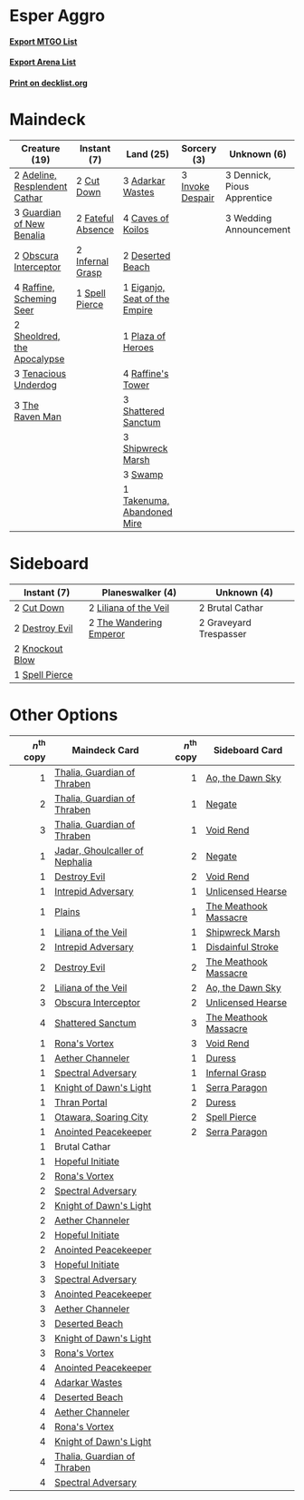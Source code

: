 # Esper Aggro

#### [Export MTGO List](../collection/Esper%20Aggro/Esper%20Aggro.txt)
#### [Export Arena List](../collection/Esper%20Aggro/Esper%20Aggro_arena.txt)
#### [Print on decklist.org](http://decklist.org/?deckmain=3%09Adarkar%20Wastes%0A2%09Adeline,%20Resplendent%20Cathar%0A4%09Caves%20of%20Koilos%0A2%09Cut%20Down%0A3%09Dennick,%20Pious%20Apprentice%0A2%09Deserted%20Beach%0A1%09Eiganjo,%20Seat%20of%20the%20Empire%0A2%09Fateful%20Absence%0A3%09Guardian%20of%20New%20Benalia%0A2%09Infernal%20Grasp%0A3%09Invoke%20Despair%0A2%09Obscura%20Interceptor%0A1%09Plaza%20of%20Heroes%0A4%09Raffine's%20Tower%0A4%09Raffine,%20Scheming%20Seer%0A3%09Shattered%20Sanctum%0A2%09Sheoldred,%20the%20Apocalypse%0A3%09Shipwreck%20Marsh%0A1%09Spell%20Pierce%0A3%09Swamp%0A1%09Takenuma,%20Abandoned%20Mire%0A3%09Tenacious%20Underdog%0A3%09The%20Raven%20Man%0A3%09Wedding%20Announcement&deckside=2%09Brutal%20Cathar%0A2%09Cut%20Down%0A2%09Destroy%20Evil%0A2%09Graveyard%20Trespasser%0A2%09Knockout%20Blow%0A2%09Liliana%20of%20the%20Veil%0A1%09Spell%20Pierce%0A2%09The%20Wandering%20Emperor)
# Maindeck

|                                             Creature (19)                                              |                                        Instant (7)                                         |                                               Land (25)                                                |                                        Sorcery (3)                                        |        Unknown (6)        |
|--------------------------------------------------------------------------------------------------------|--------------------------------------------------------------------------------------------|--------------------------------------------------------------------------------------------------------|-------------------------------------------------------------------------------------------|---------------------------|
|2 [Adeline, Resplendent Cathar](http://gatherer.wizards.com/Pages/Card/Details.aspx?multiverseid=534751)|2 [Cut Down](http://gatherer.wizards.com/Pages/Card/Details.aspx?multiverseid=574569)       |3 [Adarkar Wastes](http://gatherer.wizards.com/Pages/Card/Details.aspx?multiverseid=129458)             |3 [Invoke Despair](http://gatherer.wizards.com/Pages/Card/Details.aspx?multiverseid=548399)|3 Dennick, Pious Apprentice|
|3 [Guardian of New Benalia](http://gatherer.wizards.com/Pages/Card/Details.aspx?multiverseid=574499)    |2 [Fateful Absence](http://gatherer.wizards.com/Pages/Card/Details.aspx?multiverseid=534774)|4 [Caves of Koilos](http://gatherer.wizards.com/Pages/Card/Details.aspx?multiverseid=129497)            |                                                                                           |3 Wedding Announcement     |
|2 [Obscura Interceptor](http://gatherer.wizards.com/Pages/Card/Details.aspx?multiverseid=555410)        |2 [Infernal Grasp](http://gatherer.wizards.com/Pages/Card/Details.aspx?multiverseid=534880) |2 [Deserted Beach](http://gatherer.wizards.com/Pages/Card/Details.aspx?multiverseid=535058)             |                                                                                           |                           |
|4 [Raffine, Scheming Seer](http://gatherer.wizards.com/Pages/Card/Details.aspx?multiverseid=555414)     |1 [Spell Pierce](http://gatherer.wizards.com/Pages/Card/Details.aspx?multiverseid=425876)   |1 [Eiganjo, Seat of the Empire](http://gatherer.wizards.com/Pages/Card/Details.aspx?multiverseid=548581)|                                                                                           |                           |
|2 [Sheoldred, the Apocalypse](http://gatherer.wizards.com/Pages/Card/Details.aspx?multiverseid=574587)  |                                                                                            |1 [Plaza of Heroes](http://gatherer.wizards.com/Pages/Card/Details.aspx?multiverseid=574732)            |                                                                                           |                           |
|3 [Tenacious Underdog](http://gatherer.wizards.com/Pages/Card/Details.aspx?multiverseid=555298)         |                                                                                            |4 [Raffine's Tower](http://gatherer.wizards.com/Pages/Card/Details.aspx?multiverseid=555455)            |                                                                                           |                           |
|3 [The Raven Man](http://gatherer.wizards.com/Pages/Card/Details.aspx?multiverseid=574583)              |                                                                                            |3 [Shattered Sanctum](http://gatherer.wizards.com/Pages/Card/Details.aspx?multiverseid=541140)          |                                                                                           |                           |
|                                                                                                        |                                                                                            |3 [Shipwreck Marsh](http://gatherer.wizards.com/Pages/Card/Details.aspx?multiverseid=535066)            |                                                                                           |                           |
|                                                                                                        |                                                                                            |3 [Swamp](http://gatherer.wizards.com/Pages/Card/Details.aspx?multiverseid=439858)                      |                                                                                           |                           |
|                                                                                                        |                                                                                            |1 [Takenuma, Abandoned Mire](http://gatherer.wizards.com/Pages/Card/Details.aspx?multiverseid=548591)   |                                                                                           |                           |


# Sideboard

|                                       Instant (7)                                        |                                         Planeswalker (4)                                         |     Unknown (4)      |
|------------------------------------------------------------------------------------------|--------------------------------------------------------------------------------------------------|----------------------|
|2 [Cut Down](http://gatherer.wizards.com/Pages/Card/Details.aspx?multiverseid=574569)     |2 [Liliana of the Veil](http://gatherer.wizards.com/Pages/Card/Details.aspx?multiverseid=235597)  |2 Brutal Cathar       |
|2 [Destroy Evil](http://gatherer.wizards.com/Pages/Card/Details.aspx?multiverseid=574497) |2 [The Wandering Emperor](http://gatherer.wizards.com/Pages/Card/Details.aspx?multiverseid=548337)|2 Graveyard Trespasser|
|2 [Knockout Blow](http://gatherer.wizards.com/Pages/Card/Details.aspx?multiverseid=555221)|                                                                                                  |                      |
|1 [Spell Pierce](http://gatherer.wizards.com/Pages/Card/Details.aspx?multiverseid=425876) |                                                                                                  |                      |


# Other Options

|*n*<sup>th</sup> copy|                                              Maindeck Card                                              |*n*<sup>th</sup> copy|                                         Sideboard Card                                         |
|--------------------:|---------------------------------------------------------------------------------------------------------|--------------------:|------------------------------------------------------------------------------------------------|
|                    1|[Thalia, Guardian of Thraben](http://gatherer.wizards.com/Pages/Card/Details.aspx?multiverseid=442025)   |                    1|[Ao, the Dawn Sky](http://gatherer.wizards.com/Pages/Card/Details.aspx?multiverseid=548292)     |
|                    2|[Thalia, Guardian of Thraben](http://gatherer.wizards.com/Pages/Card/Details.aspx?multiverseid=442025)   |                    1|[Negate](http://gatherer.wizards.com/Pages/Card/Details.aspx?multiverseid=423707)               |
|                    3|[Thalia, Guardian of Thraben](http://gatherer.wizards.com/Pages/Card/Details.aspx?multiverseid=442025)   |                    1|[Void Rend](http://gatherer.wizards.com/Pages/Card/Details.aspx?multiverseid=555431)            |
|                    1|[Jadar, Ghoulcaller of Nephalia](http://gatherer.wizards.com/Pages/Card/Details.aspx?multiverseid=534881)|                    2|[Negate](http://gatherer.wizards.com/Pages/Card/Details.aspx?multiverseid=423707)               |
|                    1|[Destroy Evil](http://gatherer.wizards.com/Pages/Card/Details.aspx?multiverseid=574497)                  |                    2|[Void Rend](http://gatherer.wizards.com/Pages/Card/Details.aspx?multiverseid=555431)            |
|                    1|[Intrepid Adversary](http://gatherer.wizards.com/Pages/Card/Details.aspx?multiverseid=534781)            |                    1|[Unlicensed Hearse](http://gatherer.wizards.com/Pages/Card/Details.aspx?multiverseid=555447)    |
|                    1|[Plains](http://gatherer.wizards.com/Pages/Card/Details.aspx?multiverseid=439856)                        |                    1|[The Meathook Massacre](http://gatherer.wizards.com/Pages/Card/Details.aspx?multiverseid=534886)|
|                    1|[Liliana of the Veil](http://gatherer.wizards.com/Pages/Card/Details.aspx?multiverseid=235597)           |                    1|[Shipwreck Marsh](http://gatherer.wizards.com/Pages/Card/Details.aspx?multiverseid=535066)      |
|                    2|[Intrepid Adversary](http://gatherer.wizards.com/Pages/Card/Details.aspx?multiverseid=534781)            |                    1|[Disdainful Stroke](http://gatherer.wizards.com/Pages/Card/Details.aspx?multiverseid=420705)    |
|                    2|[Destroy Evil](http://gatherer.wizards.com/Pages/Card/Details.aspx?multiverseid=574497)                  |                    2|[The Meathook Massacre](http://gatherer.wizards.com/Pages/Card/Details.aspx?multiverseid=534886)|
|                    2|[Liliana of the Veil](http://gatherer.wizards.com/Pages/Card/Details.aspx?multiverseid=235597)           |                    2|[Ao, the Dawn Sky](http://gatherer.wizards.com/Pages/Card/Details.aspx?multiverseid=548292)     |
|                    3|[Obscura Interceptor](http://gatherer.wizards.com/Pages/Card/Details.aspx?multiverseid=555410)           |                    2|[Unlicensed Hearse](http://gatherer.wizards.com/Pages/Card/Details.aspx?multiverseid=555447)    |
|                    4|[Shattered Sanctum](http://gatherer.wizards.com/Pages/Card/Details.aspx?multiverseid=541140)             |                    3|[The Meathook Massacre](http://gatherer.wizards.com/Pages/Card/Details.aspx?multiverseid=534886)|
|                    1|[Rona's Vortex](http://gatherer.wizards.com/Pages/Card/Details.aspx?multiverseid=574543)                 |                    3|[Void Rend](http://gatherer.wizards.com/Pages/Card/Details.aspx?multiverseid=555431)            |
|                    1|[Aether Channeler](http://gatherer.wizards.com/Pages/Card/Details.aspx?multiverseid=574522)              |                    1|[Duress](http://gatherer.wizards.com/Pages/Card/Details.aspx?multiverseid=14557)                |
|                    1|[Spectral Adversary](http://gatherer.wizards.com/Pages/Card/Details.aspx?multiverseid=534843)            |                    1|[Infernal Grasp](http://gatherer.wizards.com/Pages/Card/Details.aspx?multiverseid=534880)       |
|                    1|[Knight of Dawn's Light](http://gatherer.wizards.com/Pages/Card/Details.aspx?multiverseid=574503)        |                    1|[Serra Paragon](http://gatherer.wizards.com/Pages/Card/Details.aspx?multiverseid=574512)        |
|                    1|[Thran Portal](http://gatherer.wizards.com/Pages/Card/Details.aspx?multiverseid=574739)                  |                    2|[Duress](http://gatherer.wizards.com/Pages/Card/Details.aspx?multiverseid=14557)                |
|                    1|[Otawara, Soaring City](http://gatherer.wizards.com/Pages/Card/Details.aspx?multiverseid=548584)         |                    2|[Spell Pierce](http://gatherer.wizards.com/Pages/Card/Details.aspx?multiverseid=425876)         |
|                    1|[Anointed Peacekeeper](http://gatherer.wizards.com/Pages/Card/Details.aspx?multiverseid=574482)          |                    2|[Serra Paragon](http://gatherer.wizards.com/Pages/Card/Details.aspx?multiverseid=574512)        |
|                    1|Brutal Cathar                                                                                            |                     |                                                                                                |
|                    1|[Hopeful Initiate](http://gatherer.wizards.com/Pages/Card/Details.aspx?multiverseid=540850)              |                     |                                                                                                |
|                    2|[Rona's Vortex](http://gatherer.wizards.com/Pages/Card/Details.aspx?multiverseid=574543)                 |                     |                                                                                                |
|                    2|[Spectral Adversary](http://gatherer.wizards.com/Pages/Card/Details.aspx?multiverseid=534843)            |                     |                                                                                                |
|                    2|[Knight of Dawn's Light](http://gatherer.wizards.com/Pages/Card/Details.aspx?multiverseid=574503)        |                     |                                                                                                |
|                    2|[Aether Channeler](http://gatherer.wizards.com/Pages/Card/Details.aspx?multiverseid=574522)              |                     |                                                                                                |
|                    2|[Hopeful Initiate](http://gatherer.wizards.com/Pages/Card/Details.aspx?multiverseid=540850)              |                     |                                                                                                |
|                    2|[Anointed Peacekeeper](http://gatherer.wizards.com/Pages/Card/Details.aspx?multiverseid=574482)          |                     |                                                                                                |
|                    3|[Hopeful Initiate](http://gatherer.wizards.com/Pages/Card/Details.aspx?multiverseid=540850)              |                     |                                                                                                |
|                    3|[Spectral Adversary](http://gatherer.wizards.com/Pages/Card/Details.aspx?multiverseid=534843)            |                     |                                                                                                |
|                    3|[Anointed Peacekeeper](http://gatherer.wizards.com/Pages/Card/Details.aspx?multiverseid=574482)          |                     |                                                                                                |
|                    3|[Aether Channeler](http://gatherer.wizards.com/Pages/Card/Details.aspx?multiverseid=574522)              |                     |                                                                                                |
|                    3|[Deserted Beach](http://gatherer.wizards.com/Pages/Card/Details.aspx?multiverseid=535058)                |                     |                                                                                                |
|                    3|[Knight of Dawn's Light](http://gatherer.wizards.com/Pages/Card/Details.aspx?multiverseid=574503)        |                     |                                                                                                |
|                    3|[Rona's Vortex](http://gatherer.wizards.com/Pages/Card/Details.aspx?multiverseid=574543)                 |                     |                                                                                                |
|                    4|[Anointed Peacekeeper](http://gatherer.wizards.com/Pages/Card/Details.aspx?multiverseid=574482)          |                     |                                                                                                |
|                    4|[Adarkar Wastes](http://gatherer.wizards.com/Pages/Card/Details.aspx?multiverseid=129458)                |                     |                                                                                                |
|                    4|[Deserted Beach](http://gatherer.wizards.com/Pages/Card/Details.aspx?multiverseid=535058)                |                     |                                                                                                |
|                    4|[Aether Channeler](http://gatherer.wizards.com/Pages/Card/Details.aspx?multiverseid=574522)              |                     |                                                                                                |
|                    4|[Rona's Vortex](http://gatherer.wizards.com/Pages/Card/Details.aspx?multiverseid=574543)                 |                     |                                                                                                |
|                    4|[Knight of Dawn's Light](http://gatherer.wizards.com/Pages/Card/Details.aspx?multiverseid=574503)        |                     |                                                                                                |
|                    4|[Thalia, Guardian of Thraben](http://gatherer.wizards.com/Pages/Card/Details.aspx?multiverseid=442025)   |                     |                                                                                                |
|                    4|[Spectral Adversary](http://gatherer.wizards.com/Pages/Card/Details.aspx?multiverseid=534843)            |                     |                                                                                                |

